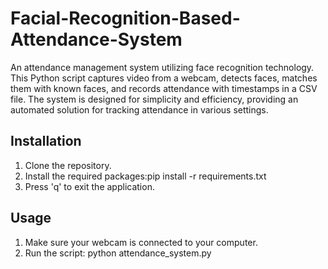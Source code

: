 # Facial-Recognition-Based-Attendance-System
An attendance management system utilizing face recognition technology. This Python script captures video from a webcam, detects faces, matches them with known faces, and records attendance with timestamps in a CSV file. The system is designed for simplicity and efficiency, providing an automated solution for tracking attendance in various settings.

## Installation

1. Clone the repository.
2. Install the required packages:pip install -r requirements.txt
3. Press 'q' to exit the application.

## Usage

1. Make sure your webcam is connected to your computer.
2. Run the script: python attendance_system.py

